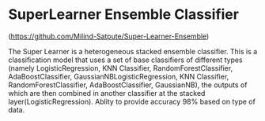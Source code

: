 # SuperLearner Ensemble Classifier

(https://github.com/Milind-Satpute/Super-Learner-Ensemble)

The Super Learner is a heterogeneous stacked ensemble classifier. 
This is a classification model that uses a set of base classifiers of different types 
(namely LogisticRegression, KNN Classifier, RandomForestClassifier, AdaBoostClassifier, GaussianNBLogisticRegression, KNN Classifier, RandomForestClassifier, AdaBoostClassifier, GaussianNB), 
the outputs of which are then combined in another classifier at the stacked layer(LogisticRegression).
Ablity to  provide accuracy 98% based on type of data.
